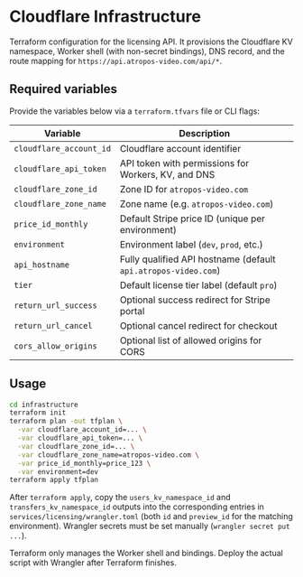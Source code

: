 # Cloudflare Infrastructure

Terraform configuration for the licensing API. It provisions the Cloudflare KV
namespace, Worker shell (with non-secret bindings), DNS record, and the
route mapping for `https://api.atropos-video.com/api/*`.

## Required variables

Provide the variables below via a `terraform.tfvars` file or CLI flags:

| Variable | Description |
| --- | --- |
| `cloudflare_account_id` | Cloudflare account identifier |
| `cloudflare_api_token` | API token with permissions for Workers, KV, and DNS |
| `cloudflare_zone_id` | Zone ID for `atropos-video.com` |
| `cloudflare_zone_name` | Zone name (e.g. `atropos-video.com`) |
| `price_id_monthly` | Default Stripe price ID (unique per environment) |
| `environment` | Environment label (`dev`, `prod`, etc.) |
| `api_hostname` | Fully qualified API hostname (default `api.atropos-video.com`) |
| `tier` | Default license tier label (default `pro`) |
| `return_url_success` | Optional success redirect for Stripe portal |
| `return_url_cancel` | Optional cancel redirect for checkout |
| `cors_allow_origins` | Optional list of allowed origins for CORS |

## Usage

```bash
cd infrastructure
terraform init
terraform plan -out tfplan \
  -var cloudflare_account_id=... \
  -var cloudflare_api_token=... \
  -var cloudflare_zone_id=... \
  -var cloudflare_zone_name=atropos-video.com \
  -var price_id_monthly=price_123 \
  -var environment=dev
terraform apply tfplan
```

After `terraform apply`, copy the `users_kv_namespace_id` and
`transfers_kv_namespace_id` outputs into the corresponding entries in
`services/licensing/wrangler.toml` (both `id` and `preview_id` for the matching
environment). Wrangler secrets must be set manually (`wrangler secret put ...`).

Terraform only manages the Worker shell and bindings. Deploy the actual script
with Wrangler after Terraform finishes.
